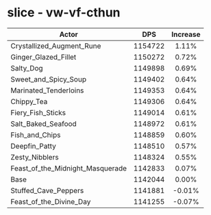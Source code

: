# slice - vw-vf-cthun
| Actor | DPS | Increase |
|---|:---:|:---:|
|Crystallized_Augment_Rune|1154722|1.11%|
|Ginger_Glazed_Fillet|1150272|0.72%|
|Salty_Dog|1149898|0.69%|
|Sweet_and_Spicy_Soup|1149402|0.64%|
|Marinated_Tenderloins|1149353|0.64%|
|Chippy_Tea|1149306|0.64%|
|Fiery_Fish_Sticks|1149014|0.61%|
|Salt_Baked_Seafood|1148972|0.61%|
|Fish_and_Chips|1148859|0.60%|
|Deepfin_Patty|1148510|0.57%|
|Zesty_Nibblers|1148324|0.55%|
|Feast_of_the_Midnight_Masquerade|1142833|0.07%|
|Base|1142044|0.00%|
|Stuffed_Cave_Peppers|1141881|-0.01%|
|Feast_of_the_Divine_Day|1141255|-0.07%|
